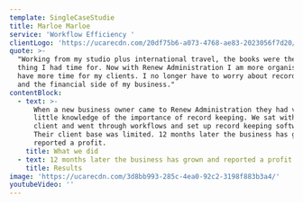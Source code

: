 ```yaml
---
template: SingleCaseStudie
title: Marloe Marloe
service: 'Workflow Efficiency '
clientLogo: 'https://ucarecdn.com/20df75b6-a073-4768-ae83-2023056f7d20/'
quote: >-
  "Working from my studio plus international travel, the books were the last
  thing I had time for. Now with Renew Administration I am more organised and
  have more time for my clients. I no longer have to worry about record keeping
  and the financial side of my business."
contentBlock:
  - text: >-
      When a new business owner came to Renew Administration they had very
      little knowledge of the importance of record keeping. We sat with our new
      client and went through workflows and set up record keeping software.
      Their client base was limited. 12 months later the business has grown and
      reported a profit.
    title: What we did
  - text: 12 months later the business has grown and reported a profit.
    title: Results
image: 'https://ucarecdn.com/3d8bb993-285c-4ea0-92c2-3198f883b3a4/'
youtubeVideo: ''
---
```

